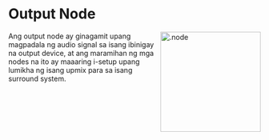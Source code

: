 # Output Node

<img align="right" style="margin-left: 8px;" src="https://cdn.discordapp.com/attachments/667464431562653706/1052196997697904680/output_node.png" alt=".node" width="200"/>

Ang output node ay ginagamit upang magpadala ng audio signal sa isang ibinigay na output device, at ang maramihan ng mga nodes na ito ay maaaring i-setup upang
lumikha ng isang upmix para sa isang surround system.
